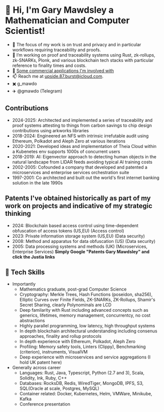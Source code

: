 # 👋 Hi, I'm Gary Mawdsley a Mathematician and Computer Scientist!
- 🔭 The focus of my work is on trust and privacy and in particular workflows requiring traceability and proofs.
- 🌱 I’m working on proof and traceability systems using Rust, zk-rollups, zk-SNARKs, Plonk, and various blockchain tech stacks with particular reference to finality times and costs.
- 🚀 [Some commercial applications I'm involved with](background.md)
- 📫 Reach me at [upside.87.burst@icloud.com](mailto:upside.87.burst@icloud.com).
- ✖️ g_mawdo
- ✈️ @gmawdo (Telegram) 

## Contributions
- 2024-2025: Architected and implemented a series of traceability and proof systems attesting to things from carbon savings to chip design contributions using arkworks libraries
- 2018-2024: Engineered an NFS with intrinsic irrefutable audit using Ethereum, Polkadot and Aleph Zero at various iterations
- 2020-2021: Developed ideas and implementation of Theia Cloud within a Kubenetes env supports 1000s of concurrent users
- 2018-2019: AI: Eigenvector approach to detecting human objects in the natural landscape from LIDAR feeds avoiding typical AI training costs
- 2002-2005: Cofounded a company that developed and patented a microservices and enterprise services orchestration suite
- 1997-2001: Co architected and built out the world's first internet banking solution in the late 1990s

## Patents I've obtained historically as part of my work on projects and indicative of my strategic thinking
- 2024: Blockchain based access control using time-dependent obfuscation of access tokens (US,EU) (Access control)
- 2023: Private information storage system (US,EU) (Data security)
- 2008: Method and apparatus for data obfuscation (US) (Data security)
- 2005: Data processing systems and methods (UK) (Microservices, Enterprise Services)
**Simply Google "Patents Gary Mawdsley" and click the Justia links**

## 🌟 Tech Skills
- Importantly
  - Mathematics graduate, post-grad Computer Science
  - Cryptography: Merkle Trees, Hash Functions (poseidon, sha256), Elliptic Curves over Finite Fields, ZK-SNARKs, ZK-Rollups, Shamir's Secret Sharing, clearly Polynominals are LCD
  - Deep familarity with Rust including advanced concepts such as generics, lifetimes, memory management, concurrentcy, no cost abstractions
  - Highly parallel programming, low latency, high throughput systems
  - In depth blockchain architectural understanding including consenus approaches, finality and rollup protocols
  - In depth experience with Ethereum, Polkadot, Aleph Zero
  - Profiling: Memory safety tools, Linters (Clippy), Benchmarking (criterion), instruments, VisualVM
  - Deep experience with microservices and service aggregations (I hold UK patent here)
- Generally across career
  - Languages: Rust, Java, Typescript, Python (2.7 and 3), Scala, Solidity, Ink, Ruby, C++
  - Databases: RocksDB, Redis, WiredTiger, MongoDB, IPFS, S3, SQL(Oracle at scale, Postgres, MySQL)
  - Container related: Docker, Kubernetes, Helm, VMWare, Minikube, Kafka
  - Conference presentation


